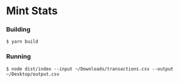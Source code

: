 # Mint Stats

### Building

```
$ yarn build
```

### Running

```
$ node dist/index --input ~/Downloads/transactions.csv --output ~/Desktop/output.csv
```
